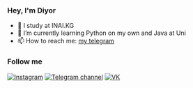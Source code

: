### Hey, I'm Diyor 

- 🔭 I study at INAI.KG
- 🌱 I’m currently learning Python on my own and Java at Uni
- 📫 How to reach me: [my telegram](https://t.me/umzkv)

### Follow me

[![Instagram](https://img.shields.io/badge/Instagram-8B0000?style=for-the-badge&logo=instagram&logoColor=FFFAFA)](http://instagram.com/diyor.it/)
[![Telegram channel](https://img.shields.io/badge/Telegram_channel-483D8B?style=for-the-badge&logo=telegram)](https://t.me/diyorit)
[![VK](https://img.shields.io/badge/VK-008B8B?style=for-the-badge&logo=VK)](https://vk.com/umzkv)


